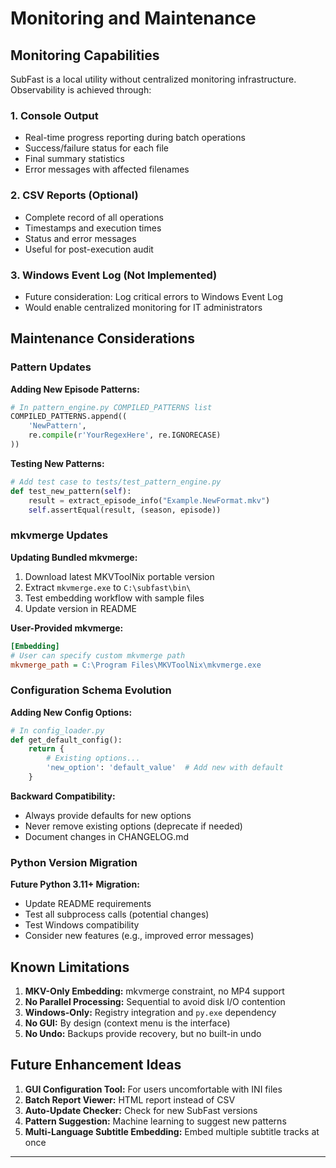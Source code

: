 # Monitoring and Maintenance

## Monitoring Capabilities

SubFast is a local utility without centralized monitoring infrastructure. Observability is achieved through:

### 1. Console Output
- Real-time progress reporting during batch operations
- Success/failure status for each file
- Final summary statistics
- Error messages with affected filenames

### 2. CSV Reports (Optional)
- Complete record of all operations
- Timestamps and execution times
- Status and error messages
- Useful for post-execution audit

### 3. Windows Event Log (Not Implemented)
- Future consideration: Log critical errors to Windows Event Log
- Would enable centralized monitoring for IT administrators

## Maintenance Considerations

### Pattern Updates

**Adding New Episode Patterns:**
```python
# In pattern_engine.py COMPILED_PATTERNS list
COMPILED_PATTERNS.append((
    'NewPattern',
    re.compile(r'YourRegexHere', re.IGNORECASE)
))
```

**Testing New Patterns:**
```python
# Add test case to tests/test_pattern_engine.py
def test_new_pattern(self):
    result = extract_episode_info("Example.NewFormat.mkv")
    self.assertEqual(result, (season, episode))
```

### mkvmerge Updates

**Updating Bundled mkvmerge:**
1. Download latest MKVToolNix portable version
2. Extract `mkvmerge.exe` to `C:\subfast\bin\`
3. Test embedding workflow with sample files
4. Update version in README

**User-Provided mkvmerge:**
```ini
[Embedding]
# User can specify custom mkvmerge path
mkvmerge_path = C:\Program Files\MKVToolNix\mkvmerge.exe
```

### Configuration Schema Evolution

**Adding New Config Options:**
```python
# In config_loader.py
def get_default_config():
    return {
        # Existing options...
        'new_option': 'default_value'  # Add new with default
    }
```

**Backward Compatibility:**
- Always provide defaults for new options
- Never remove existing options (deprecate if needed)
- Document changes in CHANGELOG.md

### Python Version Migration

**Future Python 3.11+ Migration:**
- Update README requirements
- Test all subprocess calls (potential changes)
- Test Windows compatibility
- Consider new features (e.g., improved error messages)

## Known Limitations

1. **MKV-Only Embedding:** mkvmerge constraint, no MP4 support
2. **No Parallel Processing:** Sequential to avoid disk I/O contention
3. **Windows-Only:** Registry integration and `py.exe` dependency
4. **No GUI:** By design (context menu is the interface)
5. **No Undo:** Backups provide recovery, but no built-in undo

## Future Enhancement Ideas

1. **GUI Configuration Tool:** For users uncomfortable with INI files
2. **Batch Report Viewer:** HTML report instead of CSV
3. **Auto-Update Checker:** Check for new SubFast versions
4. **Pattern Suggestion:** Machine learning to suggest new patterns
5. **Multi-Language Subtitle Embedding:** Embed multiple subtitle tracks at once

---
